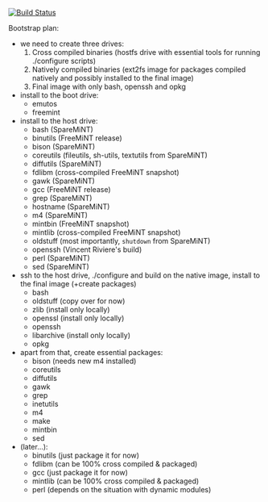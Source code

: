 [![Build Status](https://travis-ci.org/m68k-atari-mint/bootstrap.svg?branch=master)](https://travis-ci.org/m68k-atari-mint/bootstrap)

Bootstrap plan:
- we need to create three drives:
	1. Cross compiled binaries (hostfs drive with essential tools for running ./configure scripts)
	2. Natively compiled binaries (ext2fs image for packages compiled natively and possibly installed to the final image)
	3. Final image with only bash, openssh and opkg
- install to the boot drive:
	- emutos
	- freemint
- install to the host drive:
	- bash (SpareMiNT)
	- binutils (FreeMiNT release)
	- bison (SpareMiNT)
	- coreutils (fileutils, sh-utils, textutils from SpareMiNT)
	- diffutils (SpareMiNT)
	- fdlibm (cross-compiled FreeMiNT snapshot)
	- gawk (SpareMiNT)
	- gcc (FreeMiNT release)
	- grep (SpareMiNT)
	- hostname (SpareMiNT)
	- m4 (SpareMiNT)
	- mintbin (FreeMiNT snapshot)
	- mintlib (cross-compiled FreeMiNT snapshot)
	- oldstuff (most importantly, `shutdown` from SpareMiNT)
	- openssh (Vincent Riviere's build)
	- perl (SpareMiNT)
	- sed (SpareMiNT)
- ssh to the host drive, ./configure and build on the native image, install to the final image (+create packages)
	- bash
	- oldstuff (copy over for now)
	- zlib (install only locally)
	- openssl (install only locally)
	- openssh
	- libarchive (install only locally)
	- opkg
- apart from that, create essential packages:
	- bison (needs new m4 installed)
	- coreutils
	- diffutils
	- gawk
	- grep
	- inetutils
	- m4
	- make
	- mintbin
	- sed
- (later...):
	- binutils (just package it for now)
	- fdlibm (can be 100% cross compiled & packaged)
	- gcc (just package it for now)
	- mintlib (can be 100% cross compiled & packaged)
	- perl (depends on the situation with dynamic modules)
